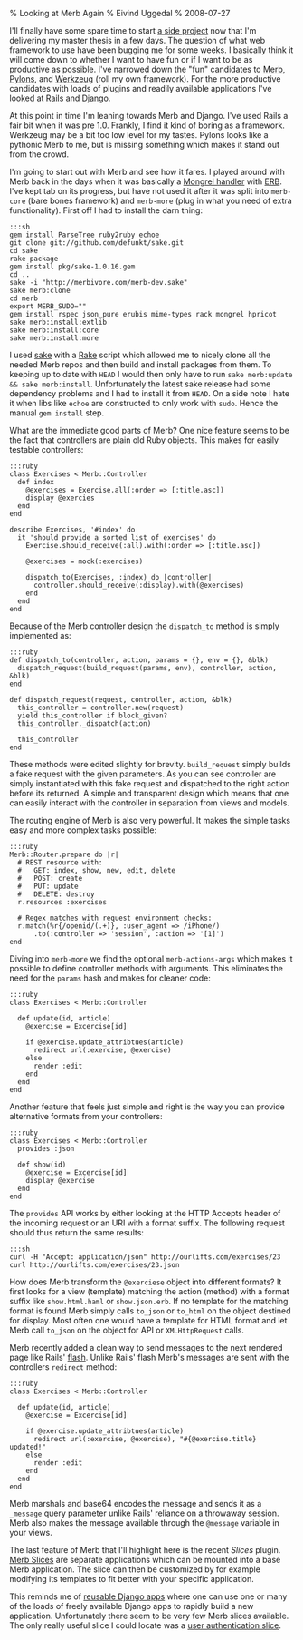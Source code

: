% Looking at Merb Again
% Eivind Uggedal
% 2008-07-27

I'll finally have some spare time to start
[a side project][our] now that I'm delivering my master thesis in a few days.
The question of what web framework to use have been bugging me for some weeks.
I basically think it will come down to whether I want to have fun or if I want
to be as productive as possible. I've narrowed down the "fun" candidates to
[Merb][mer], [Pylons][pyl], and [Werkzeug][wer] (roll my own framework). For
the more productive candidates with loads of plugins and readily available
applications I've looked at [Rails][rai] and [Django][dja].

At this point in time I'm leaning towards Merb and Django. I've used Rails a
fair bit when it was pre 1.0. Frankly, I find it kind of boring as a framework.
Werkzeug may be a bit too low level for my tastes. Pylons looks like a
pythonic Merb to me, but is missing something which makes it stand out from
the crowd.

I'm going to start out with Merb and see how it fares.
I played around with Merb back in the days when it was basically a [Mongrel
handler][mha] with [ERB][erb]. I've kept tab on its progress, but have not
used it after it was split into `merb-core` (bare bones framework) and
`merb-more` (plug in what you need of extra functionality). First off I had to
install the darn thing:

    :::sh
    gem install ParseTree ruby2ruby echoe
    git clone git://github.com/defunkt/sake.git
    cd sake
    rake package
    gem install pkg/sake-1.0.16.gem
    cd ..
    sake -i "http://merbivore.com/merb-dev.sake"
    sake merb:clone
    cd merb
    export MERB_SUDO=""
    gem install rspec json_pure erubis mime-types rack mongrel hpricot
    sake merb:install:extlib
    sake merb:install:core
    sake merb:install:more

I used [sake][sak] with a [Rake][rak] script which allowed me to nicely clone
all the needed Merb repos and then build and install packages from them. To
keeping up to date with `HEAD` I would then only have to run
`sake merb:update && sake merb:install`. Unfortunately the latest sake release
had some dependency problems and I had to install it from `HEAD`. On a
side note I hate it when libs like `echoe` are constructed to only work with
`sudo`. Hence the manual `gem install` step.

What are the immediate good parts of Merb? One nice feature seems to be the
fact that controllers are plain old Ruby objects. This
makes for easily testable controllers:

    :::ruby
    class Exercises < Merb::Controller
      def index
        @exercises = Exercise.all(:order => [:title.asc])
        display @exercies
      end
    end

    describe Exercises, '#index' do
      it 'should provide a sorted list of exercises' do
        Exercise.should_receive(:all).with(:order => [:title.asc])

        @exercises = mock(:exercises)

        dispatch_to(Exercises, :index) do |controller|
          controller.should_receive(:display).with(@exercises)
        end
      end
    end

Because of the Merb controller design the `dispatch_to` method is simply
implemented as:

    :::ruby
    def dispatch_to(controller, action, params = {}, env = {}, &blk)
      dispatch_request(build_request(params, env), controller, action, &blk)
    end

    def dispatch_request(request, controller, action, &blk)
      this_controller = controller.new(request)
      yield this_controller if block_given?
      this_controller._dispatch(action)

      this_controller
    end

These methods were edited slightly for brevity. `build_request` simply builds
a fake request with the given parameters. As you can see controller are simply
instantiated with this fake request and dispatched to the right action before
its returned. A simple and transparent design which means that one can easily
interact with the controller in separation from views and models.

The routing engine of Merb is also very powerful. It makes the simple tasks easy
and more complex tasks possible:

    :::ruby
    Merb::Router.prepare do |r|
      # REST resource with:
      #   GET: index, show, new, edit, delete
      #   POST: create
      #   PUT: update
      #   DELETE: destroy
      r.resources :exercises

      # Regex matches with request environment checks:
      r.match(%r{/openid/(.+)}, :user_agent => /iPhone/)
          .to(:controller => 'session', :action => '[1]')
    end

Diving into `merb-more` we find the optional `merb-actions-args` which makes
it possible to define controller methods with arguments. This eliminates the
need for the `params` hash and makes for cleaner code:

    :::ruby
    class Exercises < Merb::Controller

      def update(id, article)
        @exercise = Excercise[id]

        if @exercise.update_attribtues(article)
          redirect url(:exercise, @exercise)
        else
          render :edit
        end
      end
    end

Another feature that feels just simple and right is the way you can provide
alternative formats from your controllers:

    :::ruby
    class Exercises < Merb::Controller
      provides :json

      def show(id)
        @exercise = Excercise[id]
        display @exercise
      end
    end

The `provides` API works by either looking at the HTTP Accepts header of the
incoming request or an URI with a format suffix. The following request
should thus return the same results:

    :::sh
    curl -H "Accept: application/json" http://ourlifts.com/exercises/23
    curl http://ourlifts.com/exercises/23.json

How does Merb transform the `@exerciese` object into different formats? It
first looks for a view (template) matching the action (method) with a
format suffix like `show.html.haml` or `show.json.erb`. If no template
for the matching format is found Merb simply calls `to_json` or `to_html`
on the object destined for display. Most often one would have a
template for HTML format and let Merb call `to_json` on the object
for API or `XMLHttpRequest` calls.

Merb recently added a clean way to send messages to the next rendered page
like Rails' [flash][fla]. Unlike Rails' flash Merb's messages are sent with
the controllers `redirect` method:

    :::ruby
    class Exercises < Merb::Controller

      def update(id, article)
        @exercise = Excercise[id]

        if @exercise.update_attribtues(article)
          redirect url(:exercise, @exercise), "#{@exercise.title} updated!"
        else
          render :edit
        end
      end
    end

Merb marshals and base64 encodes the message and sends it as a
`_message` query parameter unlike Rails' reliance on a throwaway session.
Merb also makes the message available through the `@message` variable in your
views.

The last feature of Merb that I'll highlight here is the recent *Slices*
plugin. [Merb Slices][mes] are separate applications which can be mounted into
a base Merb application. The slice can then be customized by for example
modifying its templates to fit better with your specific application.

This reminds me of [reusable Django apps][rda] where one can use one or many
of the loads of freely available Django apps to rapidly build a new
application. Unfortunately there seem to be very few Merb slices available.
The only really useful slice I could locate was a
[user authentication slice][uas].

[mer]: http://merbivore.com
[pyl]: http://pylonshq.com
[wer]: http://werkzeug.pocoo.org
[rai]: http://rails.org
[dja]: http://djangoproject.com
[mha]: http://mongrel.rubyforge.org/web/mongrel/classes/Mongrel/HttpHandler.html
[erb]: http://www.ruby-doc.org/stdlib/libdoc/erb/rdoc/
[our]: http://ourlifts.com
[sak]: http://github.com/defunkt/sake
[rak]: http://rake.rubyforge.org
[mes]: http://github.com/wycats/merb-more/tree/master/merb-slices
[rda]: http://www.b-list.org/weblog/2007/mar/27/reusable-django-apps/
[uas]: http://github.com/hassox/merb-auth/tree/master
[fla]: http://api.rubyonrails.org/classes/ActionController/Flash.html
